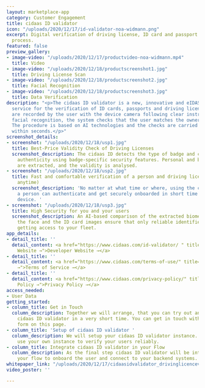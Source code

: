 ```yaml
---
layout: marketplace-app
category: Customer Engagement
title: cidaas ID validator
icon: "/uploads/2020/12/17/id-validator-noa-widmann.png"
excerpt: Digital verification of driving license, ID card and passport in onboarding
  process.
featured: false
preview_gallery:
- image-video: "/uploads/2020/12/17/productvideo-noa-widmann.mp4"
  title: Video
- image-video: "/uploads/2020/12/18/productscreenshot1.jpg"
  title: Driving License Scan
- image-video: "/uploads/2020/12/18/productscreenshot2.jpg"
  title: Facial Recognition
- image-video: "/uploads/2020/12/18/productscreenshot3.jpg"
  title: Data Verification
description: "<p>The cidaas ID validator is a new, innovative and eIDAS compliant
  service for the verification of ID cards, passports and driving licenses. The documents
  are recorded by the user with the device camera following clear instructions. Using
  facial recognition, the system checks that the user matches the owner of the document.
  The procedure is based on AI technologies and the checks are carried out automatically
  within seconds.</p>"
screenshot_details:
- screenshot: "/uploads/2020/12/18/usp1.jpg"
  title: Best-Price Validity Check of Driving Licenses
  screenshot_description: The cidaas ID detects the type of badge and checks for its
    authenticity using badge-specific security features. Personal and biometric data
    are extracted, and the validity is analysed.
- screenshot: "/uploads/2020/12/18/usp2.jpg"
  title: Fast and comfortable verification of a person and driving license (anywhere,
    anytime)
  screenshot_description: 'No matter at what time or where, using the cidaas ID validator
    a person can authenticate and get securely onboarded in short time using any camera-ready
    device. '
- screenshot: "/uploads/2020/12/18/usp3.jpg"
  title: High Security for you and your users
  screenshot_description: An AI-based comparison of the extracted biometric data of
    the face and the ID card images ensure that only reliable identified persons are
    getting access to your fleet.
app_details:
- detail_title: ''
  detail_content: <a href="https://www.cidaas.com/id-validator/ " title="Developer
    Website →">Developer Website →</a>
- detail_title: ''
  detail_content: <a href="https://www.cidaas.com/terms-of-use/" title="Terms of Service
    →">Terms of Service →</a>
- detail_title: ''
  detail_content: <a href="https://www.cidaas.com/privacy-policy/" title="Privacy
    Policy →">Privacy Policy →</a>
access_needed:
- User Data
getting_started:
- column_title: Get in Touch
  column_description: Together we will arrange, that you can try out and start with
    cidaas ID validator in a very short time. You can get in touch with us via the
    form on this page.
- column_title: 'Setup of cidaas ID validator '
  column_description: We will setup your cidaas ID validator instance. So you can
    use your own instance to verify your users reliably.
- column_title: Integrate cidaas ID validator in your Flow
  column_description: As the final step cidaas ID validator will be integrated in
    your flow to onboard the user and connect to your backend systems.
whitepaper_link: "/uploads/2020/12/17/cidaasidvalidator_drivinglicencevalidation-noa-widmann.pdf"
video_poster: ''

---
```

